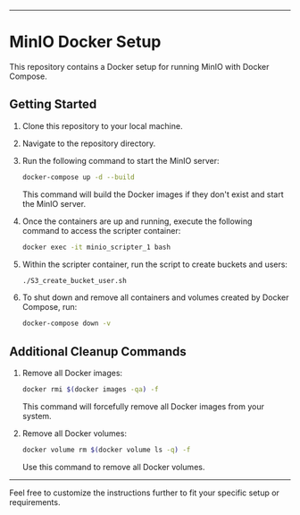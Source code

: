 
---

# MinIO Docker Setup

This repository contains a Docker setup for running MinIO with Docker Compose.

## Getting Started

1. Clone this repository to your local machine.

2. Navigate to the repository directory.

3. Run the following command to start the MinIO server:

   ```bash
   docker-compose up -d --build
   ```

   This command will build the Docker images if they don't exist and start the MinIO server.

4. Once the containers are up and running, execute the following command to access the scripter container:

   ```bash
   docker exec -it minio_scripter_1 bash
   ```

5. Within the scripter container, run the script to create buckets and users:

   ```bash
   ./S3_create_bucket_user.sh
   ```

6. To shut down and remove all containers and volumes created by Docker Compose, run:

   ```bash
   docker-compose down -v
   ```

## Additional Cleanup Commands

1. Remove all Docker images:

   ```bash
   docker rmi $(docker images -qa) -f
   ```

   This command will forcefully remove all Docker images from your system.

2. Remove all Docker volumes:

   ```bash
   docker volume rm $(docker volume ls -q) -f
   ```

   Use this command to remove all Docker volumes.

---

Feel free to customize the instructions further to fit your specific setup or requirements.
